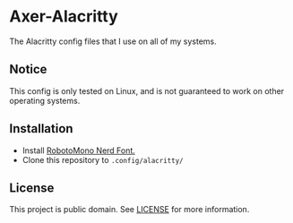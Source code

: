 # Axer-Alacritty

The Alacritty config files that I use on all of my systems.

## Notice

This config is only tested on Linux, and is not guaranteed to work on other operating systems.

## Installation

* Install [RobotoMono Nerd Font.](https://github.com/ryanoasis/nerd-fonts/releases/download/v3.1.1/RobotoMono.zip)
* Clone this repository to `.config/alacritty/`

## License

This project is public domain. See [LICENSE](LICENSE) for more information.
